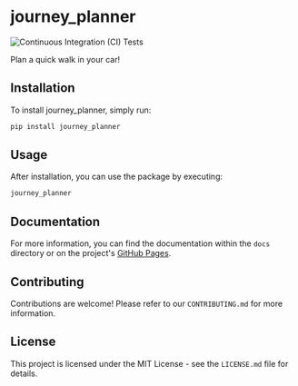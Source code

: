 # journey_planner

![Continuous Integration (CI) Tests](https://github.com/unkokaeru/journey-planner/actions/workflows/continuous_integration.yml/badge.svg)

Plan a quick walk in your car!

## Installation

To install journey_planner, simply run:

```bash
pip install journey_planner
```

## Usage

After installation, you can use the package by executing:

```bash
journey_planner
```

## Documentation
For more information, you can find the documentation within the `docs` directory or on the project's [GitHub Pages](https://unkokaeru.github.io/journey-planner/).

## Contributing

Contributions are welcome! Please refer to our `CONTRIBUTING.md` for more information.

## License

This project is licensed under the MIT License - see the `LICENSE.md` file for details.